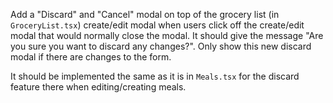 Add a "Discard" and "Cancel" modal on top of the grocery list (in `GroceryList.tsx`) create/edit modal when users click off the create/edit modal that would normally close the modal. It should give the message "Are you sure you want to discard any changes?". Only show this new discard modal if there are changes to the form.

It should be implemented the same as it is in `Meals.tsx` for the discard feature there when editing/creating meals.